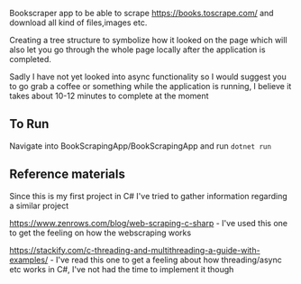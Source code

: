 Bookscraper app to be able to scrape https://books.toscrape.com/ and download all kind of files,images etc.

Creating a tree structure to symbolize how it looked on the page which will also let you go through the whole page locally after  the application is completed.

Sadly I have not yet looked into async functionality so I would suggest you to go grab a coffee or something while the application is running, I believe it takes about 10-12 minutes to complete at the moment

## To Run
Navigate into BookScrapingApp/BookScrapingApp and run `dotnet run`

## Reference materials
Since this is my first project in C# I've tried to gather information regarding a similar project

https://www.zenrows.com/blog/web-scraping-c-sharp - I've used this one to get the feeling on how the webscraping works

https://stackify.com/c-threading-and-multithreading-a-guide-with-examples/ - I've read this one to get a feeling about how threading/async etc works in C#, I've not had the time to implement it though
